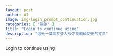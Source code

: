 ```yaml
---
layout: post
author: AI
image: img/login_prompt_continuation.jpg
categories: [ '氣象' ]
title: "Login to continue using"
description: "這是一篇關於登入後才能繼續使用的文章"
---
```

Login to continue using